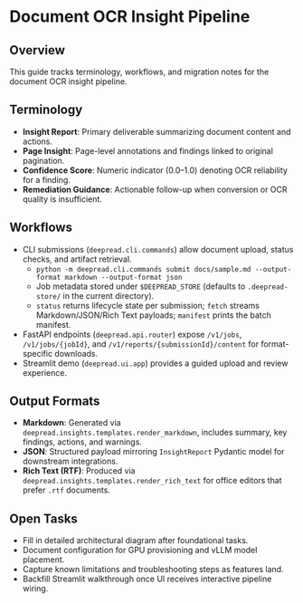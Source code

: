 # Document OCR Insight Pipeline

## Overview

This guide tracks terminology, workflows, and migration notes for the document OCR insight pipeline.

## Terminology

- **Insight Report**: Primary deliverable summarizing document content and actions.
- **Page Insight**: Page-level annotations and findings linked to original pagination.
- **Confidence Score**: Numeric indicator (0.0–1.0) denoting OCR reliability for a finding.
- **Remediation Guidance**: Actionable follow-up when conversion or OCR quality is insufficient.

## Workflows

- CLI submissions (`deepread.cli.commands`) allow document upload, status checks, and artifact retrieval.
  - `python -m deepread.cli.commands submit docs/sample.md --output-format markdown --output-format json`
  - Job metadata stored under `$DEEPREAD_STORE` (defaults to `.deepread-store/` in the current directory).
  - `status` returns lifecycle state per submission; `fetch` streams Markdown/JSON/Rich Text payloads; `manifest` prints the batch manifest.
- FastAPI endpoints (`deepread.api.router`) expose `/v1/jobs`, `/v1/jobs/{jobId}`, and `/v1/reports/{submissionId}/content` for format-specific downloads.
- Streamlit demo (`deepread.ui.app`) provides a guided upload and review experience.

## Output Formats

- **Markdown**: Generated via `deepread.insights.templates.render_markdown`, includes summary, key findings, actions, and warnings.
- **JSON**: Structured payload mirroring `InsightReport` Pydantic model for downstream integrations.
- **Rich Text (RTF)**: Produced via `deepread.insights.templates.render_rich_text` for office editors that prefer `.rtf` documents.

## Open Tasks

- Fill in detailed architectural diagram after foundational tasks.
- Document configuration for GPU provisioning and vLLM model placement.
- Capture known limitations and troubleshooting steps as features land.
- Backfill Streamlit walkthrough once UI receives interactive pipeline wiring.

